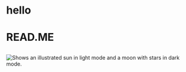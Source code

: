 # hello
<h1>
READ.ME
</h1>
<h2>
</h2>





<picture>
  <source media="(prefers-color-scheme: dark)" srcset="blob:https://web.whatsapp.com/8353e697-e9f7-440b-a260-4a2551859857.png">
  <source media="(prefers-color-scheme: light)" srcset="blob:https://web.whatsapp.com/8353e697-e9f7-440b-a260-4a2551859857.png">
  <img alt="Shows an illustrated sun in light mode and a moon with stars in dark mode." src="blob:https://web.whatsapp.com/8353e697-e9f7-440b-a260-4a2551859857.png">
</picture>
